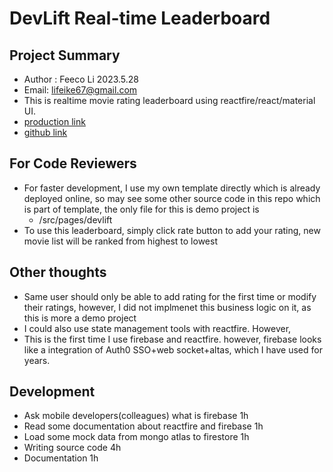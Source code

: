 # DevLift Real-time Leaderboard

## Project Summary

- Author : Feeco Li 2023.5.28
- Email: lifeike67@gmail.com
- This is realtime movie rating leaderboard using reactfire/react/material UI.
- [production link](https://main.d3nhqx7mts8be0.amplifyapp.com/)
- [github link](https://github.com/lifeike/frontend)

## For Code Reviewers

- For faster development, I use my own template directly which is already deployed online, so may see some other source code in this repo which is part of template, the only file for this is demo project is
  - /src/pages/devlift
- To use this leaderboard, simply click rate button to add your rating, new movie list will be ranked from highest to lowest

## Other thoughts

- Same user should only be able to add rating for the first time or modify their ratings, however, I did not implmenet this business logic on it, as this is more a demo project
- I could also use state management tools with reactfire. However,
- This is the first time I use firebase and reactfire. however, firebase looks like a integration of Auth0 SSO+web socket+altas, which I have used for years.

## Development

- Ask mobile developers(colleagues) what is firebase 1h
- Read some documentation about reactfire and firebase 1h
- Load some mock data from mongo atlas to firestore 1h
- Writing source code 4h
- Documentation 1h
